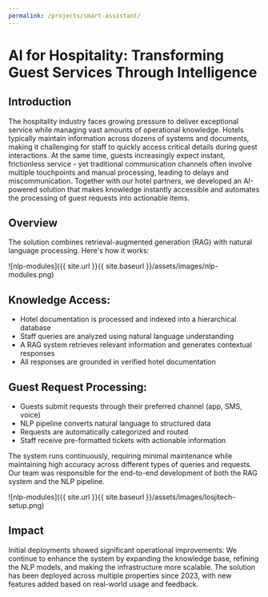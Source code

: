 ```yaml
---
permalink: /projects/smart-assistant/
---
```


# AI for Hospitality: Transforming Guest Services Through Intelligence
## Introduction
The hospitality industry faces growing pressure to deliver exceptional service while managing vast amounts of operational knowledge. Hotels typically maintain information across dozens of systems and documents, making it challenging for staff to quickly access critical details during guest interactions.
At the same time, guests increasingly expect instant, frictionless service - yet traditional communication channels often involve multiple touchpoints and manual processing, leading to delays and miscommunication.
Together with our hotel partners, we developed an AI-powered solution that makes knowledge instantly accessible and automates the processing of guest requests into actionable items.

## Overview
The solution combines retrieval-augmented generation (RAG) with natural language processing. Here's how it works:

![nlp-modules]({{ site.url }}{{ site.baseurl }}/assets/images/nlp-modules.png)

## Knowledge Access:

- Hotel documentation is processed and indexed into a hierarchical database
- Staff queries are analyzed using natural language understanding
- A RAG system retrieves relevant information and generates contextual responses
- All responses are grounded in verified hotel documentation

## Guest Request Processing:

- Guests submit requests through their preferred channel (app, SMS, voice)
- NLP pipeline converts natural language to structured data
- Requests are automatically categorized and routed
- Staff receive pre-formatted tickets with actionable information

The system runs continuously, requiring minimal maintenance while maintaining high accuracy across different types of queries and requests. Our team was responsible for the end-to-end development of both the RAG system and the NLP pipeline.

![nlp-modules]({{ site.url }}{{ site.baseurl }}/assets/images/losjitech-setup.png)

## Impact
Initial deployments showed significant operational improvements:
We continue to enhance the system by expanding the knowledge base, refining the NLP models, and making the infrastructure more scalable. The solution has been deployed across multiple properties since 2023, with new features added based on real-world usage and feedback.